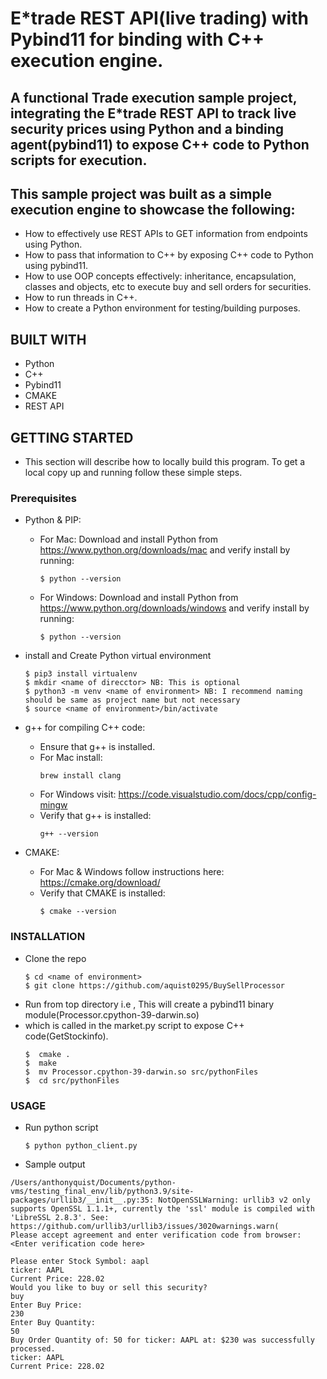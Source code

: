 # E*trade REST API(live trading) with Pybind11 for binding with C++ execution engine.

## A functional Trade execution sample project, integrating the E*trade REST API to track live security prices using Python and a binding agent(pybind11) to expose C++ code to Python scripts for execution.

## This sample project was built as a simple execution engine to showcase the following:
* How to effectively use REST APIs to GET information from endpoints using Python.
* How to pass that information to C++ by exposing C++ code to Python using pybind11.
* How to use OOP concepts effectively: inheritance, encapsulation, classes and objects, etc to execute buy and sell orders for securities.
* How to run threads in C++.
* How to create a Python environment for testing/building purposes.

## BUILT WITH
* Python
* C++
* Pybind11
* CMAKE
* REST API

## GETTING STARTED
* This section will describe how to locally build this program. To get a local copy up and running follow these simple steps.

### Prerequisites
* Python & PIP:
    * For Mac: Download and install Python from https://www.python.org/downloads/mac and verify install by running:
      ```
      $ python --version
      ```              
    * For Windows: Download and install Python from https://www.python.org/downloads/windows and verify install by running:
       ```
      $ python --version
       ```      

* install and Create Python virtual environment
  ```
  $ pip3 install virtualenv
  $ mkdir <name of direcctor> NB: This is optional
  $ python3 -m venv <name of environment> NB: I recommend naming should be same as project name but not necessary 
  $ source <name of environment>/bin/activate
  ```
       
* g++ for compiling C++ code:
    * Ensure that g++ is installed.
    * For Mac install:
      ```
      brew install clang
      ```
    * For Windows visit: https://code.visualstudio.com/docs/cpp/config-mingw
    * Verify that g++ is installed:
      ```
      g++ --version
      ```

* CMAKE:
    * For Mac & Windows follow instructions here: https://cmake.org/download/
    * Verify that CMAKE is installed:
      ```
      $ cmake --version
      ```      

### INSTALLATION
* Clone the repo
  ```
  $ cd <name of environment>
  $ git clone https://github.com/aquist0295/BuySellProcessor
  ```
* Run from top directory i.e </BuySellProcessor>, This will create a pybind11 binary module(Processor.cpython-39-darwin.so)
* which is called in the market.py script to expose C++ code(GetStockinfo).
  ```
  $  cmake .
  $  make
  $  mv Processor.cpython-39-darwin.so src/pythonFiles
  $  cd src/pythonFiles
  ```
### USAGE
  * Run python script
    ```
    $ python python_client.py
    ```
  * Sample output
 ```
 /Users/anthonyquist/Documents/python-vms/testing_final_env/lib/python3.9/site-packages/urllib3/__init__.py:35: NotOpenSSLWarning: urllib3 v2 only supports OpenSSL 1.1.1+, currently the 'ssl' module is compiled with 'LibreSSL 2.8.3'. See: https://github.com/urllib3/urllib3/issues/3020warnings.warn(
Please accept agreement and enter verification code from browser: <Enter verification code here>

Please enter Stock Symbol: aapl
ticker: AAPL
Current Price: 228.02
Would you like to buy or sell this security?
buy
Enter Buy Price:
230
Enter Buy Quantity:
50
Buy Order Quantity of: 50 for ticker: AAPL at: $230 was successfully processed.
ticker: AAPL
Current Price: 228.02

```   
  
